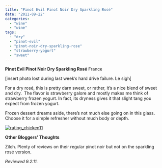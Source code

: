 ```yaml
---
title: "Pinot Evil Pinot Noir Dry Sparkling Rosé"
date: "2011-09-22"
categories: 
  - "wine"
  - "wine"
tags: 
  - "dry"
  - "pinot-evil"
  - "pinot-noir-dry-sparkling-rose"
  - "strawberry-yogurt"
  - "sweet"
---
```


**Pinot Evil Pinot Noir Dry Sparkling Rosé** France

\[insert photo lost during last week’s hard drive failure. Le sigh\]

For a dry rosé, this is pretty darn sweet, or rather, it’s a nice blend of sweet and dry.  The flavor is strawberry galore and mostly makes me think of strawberry frozen yogurt. In fact, its dryness gives it that slight tang you expect from frozen yogurt.

Frozen dessert dreams aside, there’s not much else going on in this glass. Choose it for a simple refresher without much body or depth.

[![](http://s3.amazonaws.com/thegourmez-wpmedia/2009/02/rating_chicken11.gif "rating_chicken11")](http://s3.amazonaws.com/thegourmez-wpmedia/2009/02/rating_chicken11.gif)

**Other Bloggers’ Thoughts**

Zilch. Plenty of reviews on their regular pinot noir but not on the sparkling rosé version.

_Reviewed 9.2.11._
